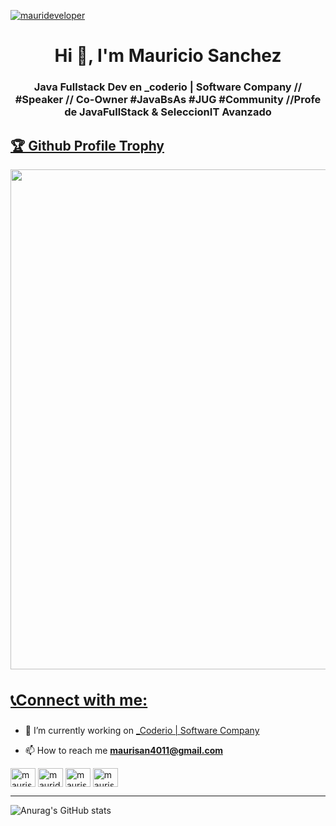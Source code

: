 <p align="left"> <a href="https://twitter.com/maurideveloper" target="blank"><img src="https://img.shields.io/twitter/follow/maurideveloper?logo=twitter&style=for-the-badge" alt="maurideveloper" /></a> </p>
<h1 align="center">Hi 👋, I'm Mauricio Sanchez</h1>
<h3 align="center">Java Fullstack Dev en _coderio | Software Company // #Speaker // Co-Owner #JavaBsAs #JUG #Community //Profe de JavaFullStack & SeleccionIT Avanzado</h3>

<a href="https://linkedin.com/in/maurisandev"><h2>🏆 Github Profile Trophy</h2></a>
<a href="https://linkedin.com/in/maurisandev">
  <img width=800 src="https://github-profile-trophy.vercel.app/?username=ryo-ma&column=7-ma&theme=juicyfresh"/>
</a>


<a href="https://linkedin.com/in/maurisandev"><h3 align="left">📞Connect with me:</h3></a>
--
- 🔭 I’m currently working on [_Coderio | Software Company](https://coderio.co/)

- 📫 How to reach me **maurisan4011@gmail.com**


<p align="left">
<a href="https://codepen.io/maurisan4011" target="blank"><img align="center" src="https://cdn.jsdelivr.net/npm/simple-icons@3.0.1/icons/codepen.svg" alt="maurisan4011" height="30" width="40" /></a>
<a href="https://twitter.com/maurideveloper" target="blank"><img align="center" src="https://cdn.jsdelivr.net/npm/simple-icons@3.0.1/icons/twitter.svg" alt="maurideveloper" height="30" width="40" /></a>
<a href="https://linkedin.com/in/maurisandev" target="blank"><img align="center" src="https://cdn.jsdelivr.net/npm/simple-icons@3.0.1/icons/linkedin.svg" alt="maurisandev" height="30" width="40" /></a>
<a href="https://codesandbox.com/maurisandev" target="blank"><img align="center" src="https://cdn.jsdelivr.net/npm/simple-icons@3.0.1/icons/codesandbox.svg" alt="maurisandev" height="30" width="40" /></a>
</p>

---

![Anurag's GitHub stats](https://github-readme-stats.vercel.app/api?username=maurisan4011&show_icons=true&theme=tokyonight)


